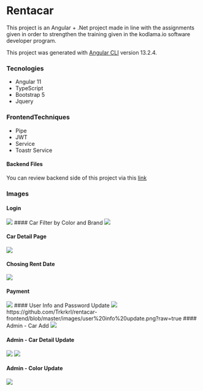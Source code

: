 # Rentacar
This project is an Angular + .Net project made in line with the assignments given in order to strengthen the training given
in the kodlama.io software developer program.
<br/>

This project was generated with [Angular CLI](https://github.com/angular/angular-cli) version 13.2.4.
<br/>
### Tecnologies
- Angular 11
- TypeScript
- Bootstrap 5
- Jquery


### FrontendTechniques
- Pipe
- JWT
- Service
- Toastr Service
#### Backend Files
You can review backend side of this project via this [link](https://github.com/Trkrkrl/ReCapProject/)



### Images

#### Login
<img src="https://github.com/Trkrkrl/rentacar-frontend/blob/master/images/login%20register.png?raw=true"/>
#### Car Filter by Color and Brand
<img src="https://github.com/Trkrkrl/rentacar-frontend/blob/master/images/brand%20and%20color%20filter%20bar.png?raw=true"/>

#### Car Detail Page
<img src="https://github.com/Trkrkrl/rentacar-frontend/blob/master/images/cardetail.png?raw=true"/>


#### Chosing Rent Date
<img src="https://github.com/Trkrkrl/rentacar-frontend/blob/master/images/cardetail%20chose%20date.png?raw=true"/>

#### Payment

<img src="https://github.com/Trkrkrl/rentacar-frontend/blob/master/images/payment%20screen.png?raw=true"/>
#### User Info and Password Update

<img src="https://github.com/Trkrkrl/rentacar-frontend/blob/master/images/payment%20screen.png?raw=true"/>
https://github.com/Trkrkrl/rentacar-frontend/blob/master/images/user%20info%20update.png?raw=true
#### Admin - Car Add 

<img src="https://github.com/Trkrkrl/rentacar-frontend/blob/master/images/Car%20add.png?raw=true"/>

#### Admin - Car Detail Update

<img src="https://github.com/Trkrkrl/rentacar-frontend/blob/master/images/car%20%20brand%20%20color%20update%20.png?raw=true"/>

<img src="https://github.com/Trkrkrl/rentacar-frontend/blob/master/images/car%20update.png"/>


#### Admin - Color Update

<img src="https://github.com/Trkrkrl/rentacar-frontend/blob/master/images/color%20update.png"/>


